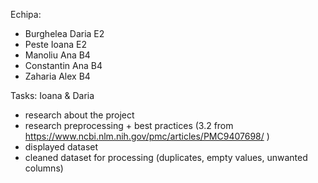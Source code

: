 Echipa:
- Burghelea Daria E2
- Peste Ioana E2
- Manoliu Ana B4
- Constantin Ana B4
- Zaharia Alex B4

Tasks:
Ioana & Daria 
  - research about the project
  - research preprocessing + best practices (3.2 from https://www.ncbi.nlm.nih.gov/pmc/articles/PMC9407698/ )
  - displayed dataset
  - cleaned dataset for processing (duplicates, empty values, unwanted columns)
